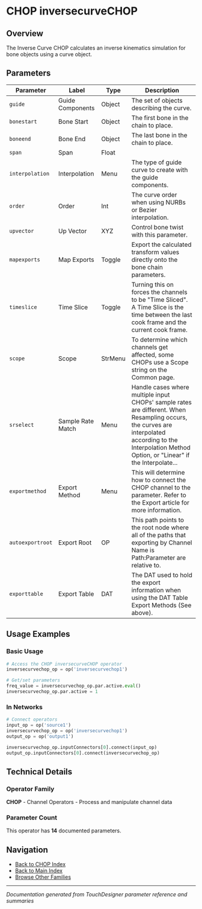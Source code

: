 # CHOP inversecurveCHOP

## Overview

The Inverse Curve CHOP calculates an inverse kinematics simulation for bone objects using a curve object.

## Parameters

| Parameter | Label | Type | Description |
|-----------|-------|------|-------------|
| `guide` | Guide Components | Object | The set of objects describing the curve. |
| `bonestart` | Bone Start | Object | The first bone in the chain to place. |
| `boneend` | Bone End | Object | The last bone in the chain to place. |
| `span` | Span | Float |  |
| `interpolation` | Interpolation | Menu | The type of guide curve to create with the guide components. |
| `order` | Order | Int | The curve order when using NURBs or Bezier interpolation. |
| `upvector` | Up Vector | XYZ | Control bone twist with this parameter. |
| `mapexports` | Map Exports | Toggle | Export the calculated transform values directly onto the bone chain parameters. |
| `timeslice` | Time Slice | Toggle | Turning this on forces the channels to be "Time Sliced".  A Time Slice is the time between the last cook frame and the current cook frame. |
| `scope` | Scope | StrMenu | To determine which channels get affected, some CHOPs use a Scope string on the Common page. |
| `srselect` | Sample Rate Match | Menu | Handle cases where multiple input CHOPs' sample rates are different. When Resampling occurs, the curves are interpolated according to the Interpolation Method Option, or "Linear" if the Interpolate... |
| `exportmethod` | Export Method | Menu | This will determine how to connect the CHOP channel to the parameter. Refer to the Export article for more information. |
| `autoexportroot` | Export Root | OP | This path points to the root node where all of the paths that exporting by Channel Name is Path:Parameter are relative to. |
| `exporttable` | Export Table | DAT | The DAT used to hold the export information when using the DAT Table Export Methods (See above). |

## Usage Examples

### Basic Usage

```python
# Access the CHOP inversecurveCHOP operator
inversecurvechop_op = op('inversecurvechop1')

# Get/set parameters
freq_value = inversecurvechop_op.par.active.eval()
inversecurvechop_op.par.active = 1
```

### In Networks

```python
# Connect operators
input_op = op('source1')
inversecurvechop_op = op('inversecurvechop1')
output_op = op('output1')

inversecurvechop_op.inputConnectors[0].connect(input_op)
output_op.inputConnectors[0].connect(inversecurvechop_op)
```

## Technical Details

### Operator Family

**CHOP** - Channel Operators - Process and manipulate channel data

### Parameter Count

This operator has **14** documented parameters.

## Navigation

- [Back to CHOP Index](../CHOP/CHOP_INDEX.md)
- [Back to Main Index](../OPERATORS_INDEX.md)
- [Browse Other Families](../OPERATORS_INDEX.md#quick-navigation)

---
*Documentation generated from TouchDesigner parameter reference and summaries*

